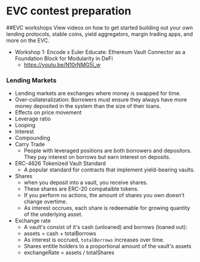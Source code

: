 # EVC contest preparation

##EVC workshops
View videos on how to get started building out your own lending protocols, stable coins, yield aggregators, margin trading apps, and more on the EVC.

- Workshop 1: Encode x Euler Educate: Ethereum Vault Connector as a Foundation Block for Modularity in DeFi
    - https://youtu.be/N10rNMG5l_w
    
### Lending Markets
- Lending markets are exchanges where money is swapped for time.
- Over-collateralization: Borrowers must ensure they always have more money deposited in the system than the size of their loans.
- Effects on price movement
- Leverage ratio
- Looping
- Interest
- Compounding
- Carry Trade
    - People with leveraged positions are both borrowers and depositors. They pay interest on borrows but earn interest on deposits.
- ERC-4626 Tokenized Vault Standard
    - A popular standard for contracts that implement yield-bearing vaults.
- Shares 
    - when you deposit into a vault, you receive shares.
    - These shares are ERC-20 compataible tokens.
     - If you perform no actions, the amount of shares you own doesn't change overtime.
     - As interest occrues, each share is redeemable for growing quantity of the underlying asset.
 - Exchange rate
    - A vault's consist of it's cash (unloaned) and borrows (loaned out):
    - assets = cash + totalBorrows
    - As interest is occrued, `totalBorrows` increases over time. 
    - Shares entitle holders to a proportional amount of the vault's assets
    - exchangeRate = assets / totalShares